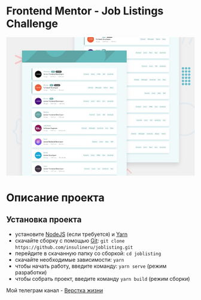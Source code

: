 # Frontend Mentor - Job Listings Challenge

![Design preview for the Job Listings coding challenge](./design/desktop-preview.jpg)

# Описание проекта

## Установка проекта

- установите [NodeJS](https://nodejs.org/en/) (если требуется) и [Yarn](https://yarnpkg.com/en/docs/install)
- скачайте сборку с помощью [Git](https://git-scm.com/downloads):
  `git clone https://github.com/insulineru/joblisting.git`
- перейдите в скачанную папку со сборкой: `cd joblisting`
- скачайте необходимые зависимости: `yarn`
- чтобы начать работу, введите команду: `yarn serve` (режим разработки)
- чтобы собрать проект, введите команду `yarn build` (режим сборки)

Мой телеграм канал - [Верстка жизни](https://tlg.repair/joinchat/AAAAAFi0A15SrZPcwPMoAQ)
